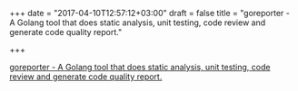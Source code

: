 +++
date = "2017-04-10T12:57:12+03:00"
draft = false
title = "goreporter - A Golang tool that does static analysis, unit testing, code review and generate code quality report."

+++

<p><a href="https://github.com/wgliang/goreporter">goreporter - A Golang tool that does static analysis, unit testing, code review and generate code quality report.</a></p>